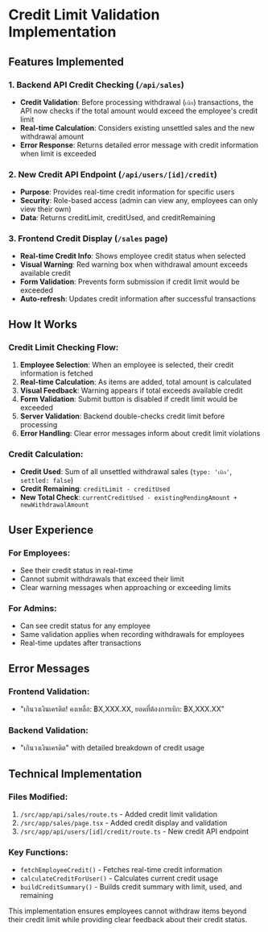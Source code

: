 # Credit Limit Validation Implementation

## Features Implemented

### 1. Backend API Credit Checking (`/api/sales`)
- **Credit Validation**: Before processing withdrawal (`เบิก`) transactions, the API now checks if the total amount would exceed the employee's credit limit
- **Real-time Calculation**: Considers existing unsettled sales and the new withdrawal amount
- **Error Response**: Returns detailed error message with credit information when limit is exceeded

### 2. New Credit API Endpoint (`/api/users/[id]/credit`)
- **Purpose**: Provides real-time credit information for specific users
- **Security**: Role-based access (admin can view any, employees can only view their own)
- **Data**: Returns creditLimit, creditUsed, and creditRemaining

### 3. Frontend Credit Display (`/sales` page)
- **Real-time Credit Info**: Shows employee credit status when selected
- **Visual Warning**: Red warning box when withdrawal amount exceeds available credit
- **Form Validation**: Prevents form submission if credit limit would be exceeded
- **Auto-refresh**: Updates credit information after successful transactions

## How It Works

### Credit Limit Checking Flow:
1. **Employee Selection**: When an employee is selected, their credit information is fetched
2. **Real-time Calculation**: As items are added, total amount is calculated
3. **Visual Feedback**: Warning appears if total exceeds available credit
4. **Form Validation**: Submit button is disabled if credit limit would be exceeded
5. **Server Validation**: Backend double-checks credit limit before processing
6. **Error Handling**: Clear error messages inform about credit limit violations

### Credit Calculation:
- **Credit Used**: Sum of all unsettled withdrawal sales (`type: 'เบิก'`, `settled: false`)
- **Credit Remaining**: `creditLimit - creditUsed`
- **New Total Check**: `currentCreditUsed - existingPendingAmount + newWithdrawalAmount`

## User Experience

### For Employees:
- See their credit status in real-time
- Cannot submit withdrawals that exceed their limit
- Clear warning messages when approaching or exceeding limits

### For Admins:
- Can see credit status for any employee
- Same validation applies when recording withdrawals for employees
- Real-time updates after transactions

## Error Messages

### Frontend Validation:
- "เกินวงเงินเครดิต! คงเหลือ: ฿X,XXX.XX, ยอดที่ต้องการเบิก: ฿X,XXX.XX"

### Backend Validation:
- "เกินวงเงินเครดิต" with detailed breakdown of credit usage

## Technical Implementation

### Files Modified:
1. `/src/app/api/sales/route.ts` - Added credit limit validation
2. `/src/app/sales/page.tsx` - Added credit display and validation
3. `/src/app/api/users/[id]/credit/route.ts` - New credit API endpoint

### Key Functions:
- `fetchEmployeeCredit()` - Fetches real-time credit information
- `calculateCreditForUser()` - Calculates current credit usage
- `buildCreditSummary()` - Builds credit summary with limit, used, and remaining

This implementation ensures employees cannot withdraw items beyond their credit limit while providing clear feedback about their credit status.